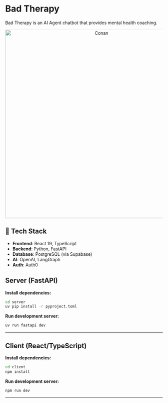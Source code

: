 # Bad Therapy

Bad Therapy is an AI Agent chatbot that provides mental health coaching.

<p align="center">
  <img src="https://media.giphy.com/media/fV7Uit32tfBp9QDyYB/giphy.gif?cid=ecf05e47t8k8uir6fg5jjbqw8qmmkvgn9j17qy8acgxo48h9&ep=v1_gifs_search&rid=giphy.gif&ct=g" alt="Conan" width="600"/>
</p>


## 🔧 Tech Stack

- **Frontend**: React 19, TypeScript
- **Backend**: Python, FastAPI
- **Database**: PostgreSQL (via Supabase)
- **AI**: OpenAI, LangGraph
- **Auth**: Auth0


## Server (FastAPI)

**Install dependencies:**
```sh
cd server
uv pip install -r pyproject.toml
```

**Run development server:**
```sh
uv run fastapi dev
```

---

## Client (React/TypeScript)

**Install dependencies:**
```sh
cd client
npm install
```

**Run development server:**
```sh
npm run dev
```

---


